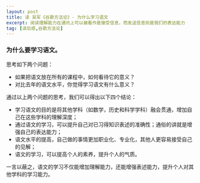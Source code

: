 ```yaml
---
layout: post
title: 读 吴军《谷歌方法论》- 为什么学习语文
excerpt: 阅读理解能力在通讯上可以被看作是接受信息，而发送信息则是我们的表达能力
tag: [读后感,谷歌方法论]
---
```


### 为什么要学习语文。

思考如下两个问题：

 * 如果把语文放在所有的课程中，如何看待它的意义？
 * 对比去年的语文水平，你觉得学习语文有什么意义？

<!--more-->

通过以上两个问题的思考，我们可以得出以下四个结论：

 * 学习语文的目的是将其他学科（如数学，历史和科学学科）融会贯通，增加自己在这些学科的理解深度；
 * 通过语文的学习，可以提升自己对已习得知识表述的准确性；通俗的讲就是增强自己的表达能力；
 * 语文水平的提高，自己做的事情更加职业化、专业化，其他人更容易接受自己的见解；
 * 语文的学习，可以提高个人的素养，提升个人的气质。

一言以蔽之，语文的学习不仅能增加理解能力，还能增强表述能力，提升个人对其他学科的学习能力。